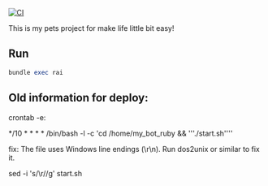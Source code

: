 [![CI](https://github.com/denis1011101/my_bot_ruby/actions/workflows/CI.yml/badge.svg)](https://github.com/denis1011101/my_bot_ruby/actions/workflows/CI.yml)

This is my pets project for make life little bit easy!

## Run

```ruby
bundle exec rai
```

## Old information for deploy:

crontab -e:

*/10 * * * * /bin/bash -l -c 'cd /home/my_bot_ruby && '\''./start.sh'\'''


fix: The file uses Windows line endings (\r\n). Run dos2unix or similar to fix it.

sed -i 's/\r//g' start.sh
